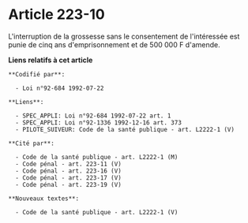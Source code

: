 # Article 223-10

L'interruption de la grossesse sans le consentement de l'intéressée est punie de cinq ans d'emprisonnement et de 500 000 F
d'amende.

**Liens relatifs à cet article**

	**Codifié par**:

	  - Loi n°92-684 1992-07-22

	**Liens**:

	  - SPEC_APPLI: Loi n°92-684 1992-07-22 art. 1
	  - SPEC_APPLI: Loi n°92-1336 1992-12-16 art. 373
	  - PILOTE_SUIVEUR: Code de la santé publique - art. L2222-1 (V)

	**Cité par**:

	  - Code de la santé publique - art. L2222-1 (M)
	  - Code pénal - art. 223-11 (V)
	  - Code pénal - art. 223-16 (V)
	  - Code pénal - art. 223-17 (V)
	  - Code pénal - art. 223-19 (V)

	**Nouveaux textes**:

	  - Code de la santé publique - art. L2222-1 (V)

